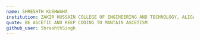 ```yaml
---
name: SHRESHTH KUSHWAHA
institution: ZAKIR HUSSAIN COLLEGE OF ENGINEERING AND TECHNOLOGY, ALIGARH  🚩 
quote: BE ASCETIC AND KEEP CODING TO MANTAIN ASCETISM 
github_user: ShreshthSingh
---
```

